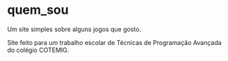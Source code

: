 # quem_sou
Um site simples sobre alguns jogos que gosto.

Site feito para um trabalho escolar de Técnicas de Programação Avançada do colégio COTEMIG.
